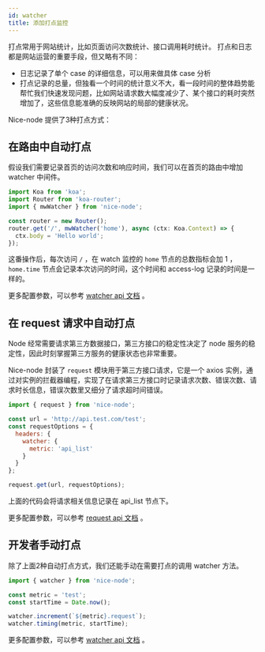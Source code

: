 ```yaml
---
id: watcher
title: 添加打点监控
---
```

打点常用于网站统计，比如页面访问次数统计、接口调用耗时统计。
打点和日志都是网站运营的重要手段，但又略有不同：
- 日志记录了单个 case 的详细信息，可以用来做具体 case 分析
- 打点记录的总量，但独看一个时间的统计意义不大，看一段时间的整体趋势能帮忙我们快速发现问题，比如网站请求数大幅度减少了、某个接口的耗时突然增加了，这些信息能准确的反映网站的局部的健康状况。

Nice-node 提供了3种打点方式：
## 在路由中自动打点
假设我们需要记录首页的访问次数和响应时间，我们可以在首页的路由中增加 watcher 中间件。

```js
import Koa from 'koa';
import Router from 'koa-router';
import { mwWatcher } from 'nice-node';

const router = new Router();
router.get('/', mwWatcher('home'), async (ctx: Koa.Context) => {
  ctx.body = 'Hello world';
});
```
这番操作后，每次访问 `/` ，在 watch 监控的 `home` 节点的总数指标会加 1 ，`home.time` 节点会记录本次访问的时间，这个时间和 access-log 记录的时间是一样的。

更多配置参数，可以参考 [watcher api 文档](../api/middleware/watcher.md) 。

## 在 request 请求中自动打点
Node 经常需要请求第三方数据接口，第三方接口的稳定性决定了 node 服务的稳定性，因此时刻掌握第三方服务的健康状态也非常重要。

Nice-node 封装了 `request` 模块用于第三方接口请求，它是一个 axios 实例，通过对实例的拦截器编程，实现了在请求第三方接口时记录请求次数、错误次数、请求时长信息，错误次数里又细分了请求超时间错误。

```js
import { request } from 'nice-node';

const url = 'http://api.test.com/test';
const requestOptions = {
  headers: {
    watcher: {
      metric: 'api_list'
    }
  }
};

request.get(url, requestOptions);
```

上面的代码会将请求相关信息记录在 api_list 节点下。

更多配置参数，可以参考 [request api 文档](../api/util/request.md) 。

## 开发者手动打点

除了上面2种自动打点方式，我们还能手动在需要打点的调用 watcher 方法。

```js
import { watcher } from 'nice-node';

const metric = 'test';
const startTime = Date.now();

watcher.increment(`${metric}.request`);
watcher.timing(metric, startTime);
```

更多配置参数，可以参考 [watcher api 文档](../api/util/watcher.md) 。
